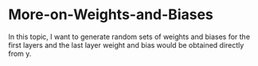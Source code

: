 # More-on-Weights-and-Biases
In this topic, I want to generate random sets of weights and biases for the first layers and the last layer weight and bias would be obtained directly from y.
